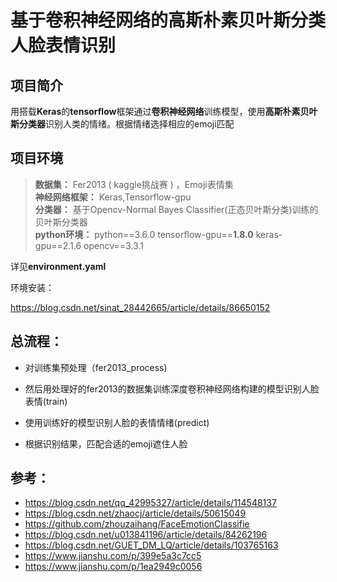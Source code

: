 # 基于卷积神经网络的高斯朴素贝叶斯分类人脸表情识别
## 项目简介

用搭载**Keras**的**tensorflow**框架通过**卷积神经网络**训练模型，使用**高斯朴素贝叶斯分类器**识别人类的情绪。根据情绪选择相应的emoji匹配

## 项目环境


>**数据集：** Fer2013 ( kaggle挑战赛 ) ，Emoji表情集  
**神经网络框架：** Keras,Tensorflow-gpu  
**分类器：** 基于Opencv-Normal Bayes Classifier(正态贝叶斯分类)训练的贝叶斯分类器  
**python环境：** python==3.6.0 tensorflow-gpu==**1.8.0** keras-gpu==2.1.6 opencv==3.3.1

详见**environment.yaml**

环境安装：

https://blog.csdn.net/sinat_28442665/article/details/86650152


## 总流程：

+ 对训练集预处理（fer2013_process)



+ 然后用处理好的fer2013的数据集训练深度卷积神经网络构建的模型识别人脸表情(train)



+ 使用训练好的模型识别人脸的表情情绪(predict)



+ 根据识别结果，匹配合适的emoji遮住人脸


## 参考：
+ https://blog.csdn.net/qq_42995327/article/details/114548137
+ https://blog.csdn.net/zhaocj/article/details/50615049
+ https://github.com/zhouzaihang/FaceEmotionClassifie
+ https://blog.csdn.net/u013841196/article/details/84262196
+ https://blog.csdn.net/GUET_DM_LQ/article/details/103765163
+ https://www.jianshu.com/p/399e5a3c7cc5
+ https://www.jianshu.com/p/1ea2949c0056
